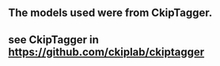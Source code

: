 ## The models used were from CkipTagger.
## see CkipTagger in https://github.com/ckiplab/ckiptagger
